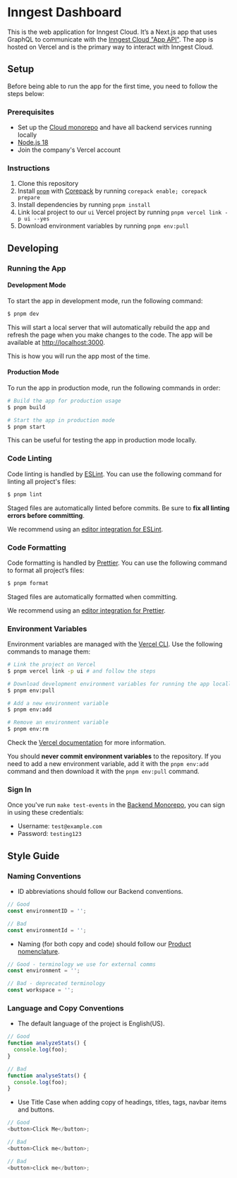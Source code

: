 # Inngest Dashboard

This is the web application for Inngest Cloud. It’s a Next.js app that uses GraphQL to communicate
with the [Inngest Cloud "App API"](https://github.com/khulnasoft/monorepo). The app is hosted on Vercel and is the
primary way to interact with Inngest Cloud.

## Setup

Before being able to run the app for the first time, you need to follow the steps below:

### Prerequisites

- Set up the [Cloud monorepo](https://github.com/khulnasoft/monorepo) and have all backend services running locally
- [Node.js 18](https://nodejs.org/en/download/)
- Join the company's Vercel account

### Instructions

1. Clone this repository
2. Install [`pnpm`](https://pnpm.io/) with
   [Corepack](https://nodejs.org/docs/latest-v18.x/api/corepack.html) by running
   `corepack enable; corepack prepare`
3. Install dependencies by running `pnpm install`
4. Link local project to our `ui` Vercel project by running `pnpm vercel link -p ui --yes`
5. Download environment variables by running `pnpm env:pull`

## Developing

### Running the App

#### Development Mode

To start the app in development mode, run the following command:

```sh
$ pnpm dev
```

This will start a local server that will automatically rebuild the app and refresh the page when you
make changes to the code. The app will be available at
[http://localhost:3000](http://localhost:3000).

This is how you will run the app most of the time.

#### Production Mode

To run the app in production mode, run the following commands in order:

```sh
# Build the app for production usage
$ pnpm build

# Start the app in production mode
$ pnpm start
```

This can be useful for testing the app in production mode locally.

### Code Linting

Code linting is handled by [ESLint](https://eslint.org/). You can use the following command for
linting all project's files:

```sh
$ pnpm lint
```

Staged files are automatically linted before commits. Be sure to **fix all linting errors before
committing**.

We recommend using an [editor integration for ESLint](https://eslint.org/docs/user-guide/integrations).

### Code Formatting

Code formatting is handled by [Prettier](https://prettier.io/). You can use the following command to
format all project’s files:

```sh
$ pnpm format
```

Staged files are automatically formatted when committing.

We recommend using an [editor integration for Prettier](https://prettier.io/docs/en/editors.html).

### Environment Variables

Environment variables are managed with the [Vercel CLI](https://vercel.com/docs/cli/env). Use the
following commands to manage them:

```sh
# Link the project on Vercel
$ pnpm vercel link -p ui # and follow the steps

# Download development environment variables for running the app locally
$ pnpm env:pull

# Add a new environment variable
$ pnpm env:add

# Remove an environment variable
$ pnpm env:rm
```

Check the [Vercel documentation](https://vercel.com/docs/concepts/projects/environment-variables)
for more information.

You should **never commit environment variables** to the repository. If you need to add a new
environment variable, add it with the `pnpm env:add` command and then download it with the
`pnpm env:pull` command.

### Sign In

Once you've run `make test-events` in the [Backend Monorepo](https://github.com/khulnasoft/monorepo),
you can sign in using these credentials:

- Username: `test@example.com`
- Password: `testing123`

## Style Guide

### Naming Conventions

- ID abbreviations should follow our Backend conventions.

```javascript
// Good
const environmentID = '';

// Bad
const environmentId = '';
```

- Naming (for both copy and code) should follow our [Product nomenclature](https://www.notion.so/inngest/Nomenclature-Taxonomy-aba427349a724183b90784f0b80d5a35).

```javascript
// Good - terminology we use for external comms
const environment = '';

// Bad - deprecated terminology
const workspace = '';
```

### Language and Copy Conventions

- The default language of the project is English(US).

```javascript
// Good
function analyzeStats() {
  console.log(foo);
}

// Bad
function analyseStats() {
  console.log(foo);
}
```

- Use Title Case when adding copy of headings, titles, tags, navbar items and buttons.

```javascript
// Good
<button>Click Me</button>;

// Bad
<button>Click me</button>;

// Bad
<button>click me</button>;
```
